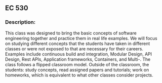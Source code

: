 ## EC 530
### Description:
This class was designed to bring the basic concepts of software engineering together and practice them in real life examples. We will focus on studying different concepts that the students have taken in different classes or were not exposed to that are necessary for their careers. Examples include continuous build and integration, Modular Design, API Design, Rest APIs, Application frameworks, Containers, and Multi-. The class follows a flipped classroom model. Outside of the classroom, the students: study concepts, read assigned papers and tutorials; work on homeworks, which is equivalent to what other classes consider projects.
